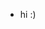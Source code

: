 - hi :)

<!---
asHovsepian/asHovsepian is a ✨ special ✨ repository because its `README.md` (this file) appears on your GitHub profile.
You can click the Preview link to take a look at your changes.
--->
